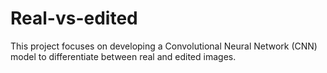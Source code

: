 # Real-vs-edited
This project focuses on developing a Convolutional Neural Network (CNN) model to differentiate between real and edited images.
